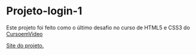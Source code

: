 # Projeto-login-1

Este projeto foi feito como o último desafio no curso de HTML5 e CSS3 do <a href="https://www.cursoemvideo.com">CursoemVideo</a>

<a href="https://marcobmendes.github.io/projeto-login-1/">Site do projeto.</a>